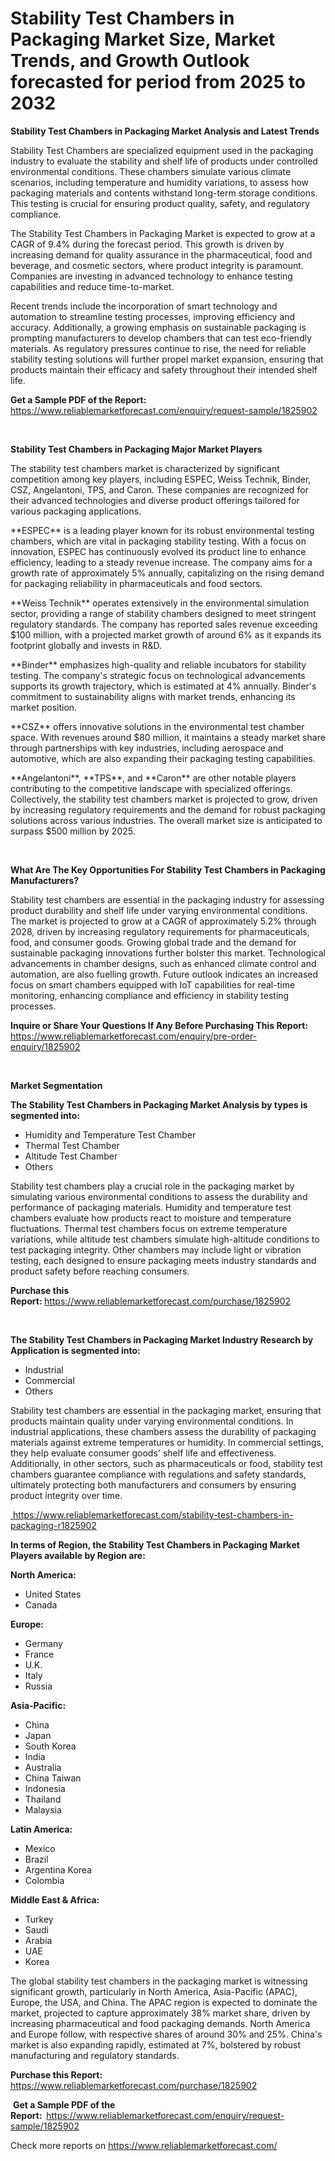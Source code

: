 <p><h1>Stability Test Chambers in Packaging Market Size, Market Trends, and Growth Outlook forecasted for period from 2025 to 2032</h1></p><p><strong>Stability Test Chambers in Packaging Market Analysis and Latest Trends</strong></p>
<p><p>Stability Test Chambers are specialized equipment used in the packaging industry to evaluate the stability and shelf life of products under controlled environmental conditions. These chambers simulate various climate scenarios, including temperature and humidity variations, to assess how packaging materials and contents withstand long-term storage conditions. This testing is crucial for ensuring product quality, safety, and regulatory compliance.</p><p>The Stability Test Chambers in Packaging Market is expected to grow at a CAGR of 9.4% during the forecast period. This growth is driven by increasing demand for quality assurance in the pharmaceutical, food and beverage, and cosmetic sectors, where product integrity is paramount. Companies are investing in advanced technology to enhance testing capabilities and reduce time-to-market. </p><p>Recent trends include the incorporation of smart technology and automation to streamline testing processes, improving efficiency and accuracy. Additionally, a growing emphasis on sustainable packaging is prompting manufacturers to develop chambers that can test eco-friendly materials. As regulatory pressures continue to rise, the need for reliable stability testing solutions will further propel market expansion, ensuring that products maintain their efficacy and safety throughout their intended shelf life.</p></p>
<p><strong>Get a Sample PDF of the Report:&nbsp;</strong> <a href="https://www.reliablemarketforecast.com/enquiry/request-sample/1825902?utm_campaign=2534&utm_medium=2&utm_source=Github&utm_content=ia&utm_term=28022025&utm_id=stability-test-chambers-in-packaging">https://www.reliablemarketforecast.com/enquiry/request-sample/1825902</a></p>
<p>&nbsp;</p>
<p><strong>Stability Test Chambers in Packaging Major Market Players</strong></p>
<p><p>The stability test chambers market is characterized by significant competition among key players, including ESPEC, Weiss Technik, Binder, CSZ, Angelantoni, TPS, and Caron. These companies are recognized for their advanced technologies and diverse product offerings tailored for various packaging applications.</p><p>**ESPEC** is a leading player known for its robust environmental testing chambers, which are vital in packaging stability testing. With a focus on innovation, ESPEC has continuously evolved its product line to enhance efficiency, leading to a steady revenue increase. The company aims for a growth rate of approximately 5% annually, capitalizing on the rising demand for packaging reliability in pharmaceuticals and food sectors.</p><p>**Weiss Technik** operates extensively in the environmental simulation sector, providing a range of stability chambers designed to meet stringent regulatory standards. The company has reported sales revenue exceeding $100 million, with a projected market growth of around 6% as it expands its footprint globally and invests in R&D.</p><p>**Binder** emphasizes high-quality and reliable incubators for stability testing. The company's strategic focus on technological advancements supports its growth trajectory, which is estimated at 4% annually. Binder's commitment to sustainability aligns with market trends, enhancing its market position.</p><p>**CSZ** offers innovative solutions in the environmental test chamber space. With revenues around $80 million, it maintains a steady market share through partnerships with key industries, including aerospace and automotive, which are also expanding their packaging testing capabilities.</p><p>**Angelantoni**, **TPS**, and **Caron** are other notable players contributing to the competitive landscape with specialized offerings. Collectively, the stability test chambers market is projected to grow, driven by increasing regulatory requirements and the demand for robust packaging solutions across various industries. The overall market size is anticipated to surpass $500 million by 2025.</p></p>
<p>&nbsp;</p>
<p><strong>What Are The Key Opportunities For Stability Test Chambers in Packaging Manufacturers?</strong></p>
<p><p>Stability test chambers are essential in the packaging industry for assessing product durability and shelf life under varying environmental conditions. The market is projected to grow at a CAGR of approximately 5.2% through 2028, driven by increasing regulatory requirements for pharmaceuticals, food, and consumer goods. Growing global trade and the demand for sustainable packaging innovations further bolster this market. Technological advancements in chamber designs, such as enhanced climate control and automation, are also fuelling growth. Future outlook indicates an increased focus on smart chambers equipped with IoT capabilities for real-time monitoring, enhancing compliance and efficiency in stability testing processes.</p></p>
<p><strong>Inquire or Share Your Questions If Any Before Purchasing This Report:</strong> <a href="https://www.reliablemarketforecast.com/enquiry/pre-order-enquiry/1825902?utm_campaign=2534&utm_medium=2&utm_source=Github&utm_content=ia&utm_term=28022025&utm_id=stability-test-chambers-in-packaging">https://www.reliablemarketforecast.com/enquiry/pre-order-enquiry/1825902</a></p>
<p>&nbsp;</p>
<p><strong>Market Segmentation</strong></p>
<p><strong>The Stability Test Chambers in Packaging Market Analysis by types is segmented into:</strong></p>
<p><ul><li>Humidity and Temperature Test Chamber</li><li>Thermal Test Chamber</li><li>Altitude Test Chamber</li><li>Others</li></ul></p>
<p><p>Stability test chambers play a crucial role in the packaging market by simulating various environmental conditions to assess the durability and performance of packaging materials. Humidity and temperature test chambers evaluate how products react to moisture and temperature fluctuations. Thermal test chambers focus on extreme temperature variations, while altitude test chambers simulate high-altitude conditions to test packaging integrity. Other chambers may include light or vibration testing, each designed to ensure packaging meets industry standards and product safety before reaching consumers.</p></p>
<p><strong>Purchase this Report:&nbsp;</strong><a href="https://www.reliablemarketforecast.com/purchase/1825902?utm_campaign=2534&utm_medium=2&utm_source=Github&utm_content=ia&utm_term=28022025&utm_id=stability-test-chambers-in-packaging">https://www.reliablemarketforecast.com/purchase/1825902</a></p>
<p>&nbsp;</p>
<p><strong>The Stability Test Chambers in Packaging Market Industry Research by Application is segmented into:</strong></p>
<p><ul><li>Industrial</li><li>Commercial</li><li>Others</li></ul></p>
<p><p>Stability test chambers are essential in the packaging market, ensuring that products maintain quality under varying environmental conditions. In industrial applications, these chambers assess the durability of packaging materials against extreme temperatures or humidity. In commercial settings, they help evaluate consumer goods' shelf life and effectiveness. Additionally, in other sectors, such as pharmaceuticals or food, stability test chambers guarantee compliance with regulations and safety standards, ultimately protecting both manufacturers and consumers by ensuring product integrity over time.</p></p>
<p><a href="https://www.reliablemarketforecast.com/stability-test-chambers-in-packaging-r1825902?utm_campaign=2534&utm_medium=2&utm_source=Github&utm_content=ia&utm_term=28022025&utm_id=stability-test-chambers-in-packaging">&nbsp;https://www.reliablemarketforecast.com/stability-test-chambers-in-packaging-r1825902</a></p>
<p><strong>In terms of Region, the Stability Test Chambers in Packaging Market Players available by Region are:</strong></p>
<p>
    <p> <strong> North America: </strong>
        <ul>
            <li>United States</li>
            <li>Canada</li>
        </ul>
        </p> 
    <p> <strong> Europe: </strong>
        <ul>
            <li>Germany</li>
            <li>France</li>
            <li>U.K.</li>
            <li>Italy</li>
            <li>Russia</li>
        </ul>
        </p> 
    <p> <strong> Asia-Pacific: </strong>
        <ul>
            <li>China</li>
            <li>Japan</li>
            <li>South Korea</li>
            <li>India</li>
            <li>Australia</li>
            <li>China Taiwan</li>
            <li>Indonesia</li>
            <li>Thailand</li>
            <li>Malaysia</li>
        </ul>
        </p> 
    <p> <strong> Latin America: </strong>
        <ul>
            <li>Mexico</li>
            <li>Brazil</li>
            <li>Argentina Korea</li>
            <li>Colombia</li>
        </ul>
        </p> 
    <p> <strong> Middle East & Africa: </strong>
        <ul>
            <li>Turkey</li>
            <li>Saudi</li>
            <li>Arabia</li>
            <li>UAE</li>
            <li>Korea</li>
        </ul>
    </p>
    </p>
<p><p>The global stability test chambers in the packaging market is witnessing significant growth, particularly in North America, Asia-Pacific (APAC), Europe, the USA, and China. The APAC region is expected to dominate the market, projected to capture approximately 38% market share, driven by increasing pharmaceutical and food packaging demands. North America and Europe follow, with respective shares of around 30% and 25%. China's market is also expanding rapidly, estimated at 7%, bolstered by robust manufacturing and regulatory standards.</p></p>
<p><strong>Purchase this Report: </strong><a href="https://www.reliablemarketforecast.com/purchase/1825902?utm_campaign=2534&utm_medium=2&utm_source=Github&utm_content=ia&utm_term=28022025&utm_id=stability-test-chambers-in-packaging">https://www.reliablemarketforecast.com/purchase/1825902</a></p>
<p>&nbsp;<strong>Get a Sample PDF of the Report:&nbsp;&nbsp;</strong><a href="https://www.reliablemarketforecast.com/enquiry/request-sample/1825902?utm_campaign=2534&utm_medium=2&utm_source=Github&utm_content=ia&utm_term=28022025&utm_id=stability-test-chambers-in-packaging">https://www.reliablemarketforecast.com/enquiry/request-sample/1825902</a></p>
<p><strong></strong></p>
<p>Check more reports on <a href="https://www.reliablemarketforecast.com/?utm_campaign=2534&utm_medium=2&utm_source=Github&utm_content=ia&utm_term=28022025&utm_id=stability-test-chambers-in-packaging">https://www.reliablemarketforecast.com/</a></p>